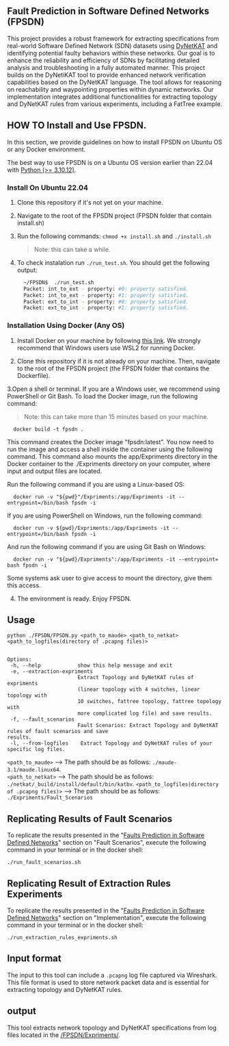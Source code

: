 
## Fault Prediction in Software Defined Networks (FPSDN)

This project provides a robust framework for extracting specifications from real-world Software Defined Network (SDN) datasets using [DyNetKAT](https://arxiv.org/abs/2102.10035) and identifying potential faulty behaviors within these networks. Our goal is to enhance the reliability and efficiency of SDNs by facilitating detailed analysis and troubleshooting in a fully automated manner. This project builds on the DyNetiKAT tool to provide enhanced network verification capabilities based on the DyNetKAT language. The tool allows for reasoning on reachability and waypointing properties within dynamic networks. Our implementation integrates additional functionalities for extracting topology and DyNetKAT rules from various experiments, including a FatTree example.


##  HOW TO Install and Use FPSDN.
  In this section, we provide guidelines on how to install FPSDN on Ubuntu OS or any Docker environment.
  
  The best way to use FPSDN is on a Ubuntu OS version earlier than 22.04 with [Python (>= 3.10.12)](https://www.python.org/downloads/). 

  ### Install On Ubuntu 22.04
  1. Clone this repository if it's not yet on your machine.
  2. Navigate to the root of the FPSDN project (FPSDN folder that contain install.sh)
  3. Run the following commands: `chmod +x install.sh` and `./install.sh`
      > Note: this can take a while.
  4. To check instalation run `./run_test.sh`. You should get the following output:

      ```sh
        ~/FPSDN$  ./run_test.sh
        Packet: int_to_ext - property: #0: property satisfied.
        Packet: int_to_ext - property: #1: property satisfied.
        Packet: ext_to_int - property: #0: property satisfied.
        Packet: ext_to_int - property: #1: property satisfied.
      ```
  ### Installation Using Docker (Any OS)
  1. Install Docker on your machine by following [this link](https://docs.docker.com/engine/install/). We strongly recommend that Windows users use WSL2 for running Docker.

  2. Clone this repository if it is not already on your machine. Then, navigate to the root of the FPSDN project (the FPSDN folder that contains the Dockerfile).
  
  3.Open a shell or terminal. If you are a Windows user, we recommend using PowerShell or Git Bash. To load the Docker image, run the following command:
      
  > Note: this can take more than 15 minutes based on your machine.
      
      docker build -t fpsdn .
      
       
  This command creates the Docker image "fpsdn:latest".
  You now need to run the image and access a shell inside the container using the following command.
  This command also mounts the app/Expriments directory in the Docker container to the ./Expriments directory on your computer, where input and output files are located.

  Run the following command if you are using a Linux-based OS:
          
      docker run -v "${pwd}"/Expriments:/app/Expriments -it --entrypoint=/bin/bash fpsdn -i
          
  If you are using PowerShell on Windows, run the following command:
        
      docker run -v ${pwd}/Expriments:/app/Expriments -it --entrypoint=/bin/bash fpsdn -i
         
  And run the following command if you are using Git Bash on Windows:
  
      docker run -v "${pwd}/Expriments":/app/Expriments -it --entrypoint= bash fpsdn -i
  
  Some systems ask user to give access to mount the directory, give them this access.
      
  4. The environment is ready. Enjoy FPSDN.
     
## Usage

    python ./FPSDN/FPSDN.py <path_to_maude> <path_to_netkat> <path_to_logfiles(directory of .pcapng files)>
     
 
    Options:
     -h, --help            show this help message and exit
     -e, --extraction-expriments
                           Extract Topology and DyNetKAT rules of expriments
                           (linear topology with 4 switches, linear topology with
                           10 switches, fattree topology, fattree topology with
                           more complicated log file) and save results.
     -f, --fault_scenarios
                           Fault Scenarios: Extract Topology and DyNetKAT rules of fault scenarios and save                                 results.
     -l, --from-logfiles    Extract Topology and DyNetKAT rules of your specific log files.

`<path_to_maude>` --> The path should be as follows: `./maude-3.1/maude.linux64`. <br>
`<path_to_netkat>` --> The path should be as follows: `./netkat/_build/install/default/bin/katbv`.
`<path_to_logfiles(directory of .pcapng files)>` --> The path should be as follows: `./Expriments/Fault_Scenarios`


## Replicating Results of Fault Scenarios

To replicate the results presented in the "[Faults Prediction in Software Defined Networks](https://www.overleaf.com/read/qxhpvjvccdnf#7b3104)" section on "Fault Scenarios", execute the following command in your terminal or in the docker shell:

    ./run_fault_scenarios.sh  




## Replicating Result of Extraction Rules Experiments
To replicate the results presented in the "[Faults Prediction in Software Defined Networks](https://www.overleaf.com/read/qxhpvjvccdnf#7b3104)" section on "Implementation", execute the following command in your terminal or in the docker shell:

    ./run_extraction_rules_expriments.sh
    

## Input format

The input to this tool can include a `.pcapng` log file captured via Wireshark. This file format is used to store network packet data and is essential for extracting topology and DyNetKAT rules.
## output

This tool extracts network topology and DyNetKAT specifications from log files located in the [/FPSDN/Expriments/](https://github.com/mghobakhlou/FPSDN/tree/main/Expriments).
